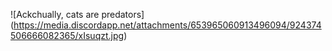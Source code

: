 ![Ackchually, cats are predators] (https://media.discordapp.net/attachments/653965060913496094/924374506666082365/xIsuqzt.jpg)
